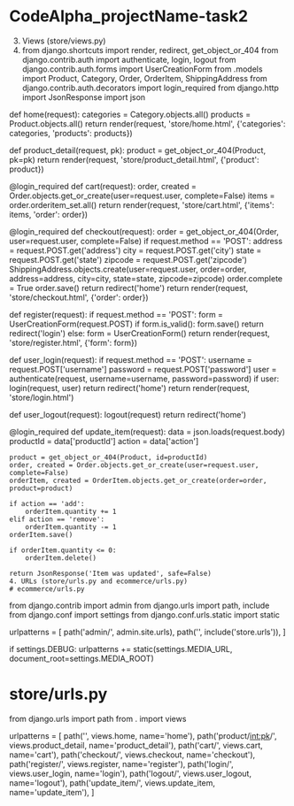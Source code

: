 # CodeAlpha_projectName-task2
3. Views (store/views.py)
4. from django.shortcuts import render, redirect, get_object_or_404
from django.contrib.auth import authenticate, login, logout
from django.contrib.auth.forms import UserCreationForm
from .models import Product, Category, Order, OrderItem, ShippingAddress
from django.contrib.auth.decorators import login_required
from django.http import JsonResponse
import json

def home(request):
    categories = Category.objects.all()
    products = Product.objects.all()
    return render(request, 'store/home.html', {'categories': categories, 'products': products})

def product_detail(request, pk):
    product = get_object_or_404(Product, pk=pk)
    return render(request, 'store/product_detail.html', {'product': product})

@login_required
def cart(request):
    order, created = Order.objects.get_or_create(user=request.user, complete=False)
    items = order.orderitem_set.all()
    return render(request, 'store/cart.html', {'items': items, 'order': order})

@login_required
def checkout(request):
    order = get_object_or_404(Order, user=request.user, complete=False)
    if request.method == 'POST':
        address = request.POST.get('address')
        city = request.POST.get('city')
        state = request.POST.get('state')
        zipcode = request.POST.get('zipcode')
        ShippingAddress.objects.create(user=request.user, order=order, address=address, city=city, state=state, zipcode=zipcode)
        order.complete = True
        order.save()
        return redirect('home')
    return render(request, 'store/checkout.html', {'order': order})

def register(request):
    if request.method == 'POST':
        form = UserCreationForm(request.POST)
        if form.is_valid():
            form.save()
            return redirect('login')
    else:
        form = UserCreationForm()
    return render(request, 'store/register.html', {'form': form})

def user_login(request):
    if request.method == 'POST':
        username = request.POST['username']
        password = request.POST['password']
        user = authenticate(request, username=username, password=password)
        if user:
            login(request, user)
            return redirect('home')
    return render(request, 'store/login.html')

def user_logout(request):
    logout(request)
    return redirect('home')

@login_required
def update_item(request):
    data = json.loads(request.body)
    productId = data['productId']
    action = data['action']

    product = get_object_or_404(Product, id=productId)
    order, created = Order.objects.get_or_create(user=request.user, complete=False)
    orderItem, created = OrderItem.objects.get_or_create(order=order, product=product)

    if action == 'add':
        orderItem.quantity += 1
    elif action == 'remove':
        orderItem.quantity -= 1
    orderItem.save()

    if orderItem.quantity <= 0:
        orderItem.delete()

    return JsonResponse('Item was updated', safe=False)
    4. URLs (store/urls.py and ecommerce/urls.py)
    # ecommerce/urls.py
from django.contrib import admin
from django.urls import path, include
from django.conf import settings
from django.conf.urls.static import static

urlpatterns = [
    path('admin/', admin.site.urls),
    path('', include('store.urls')),
]

if settings.DEBUG:
    urlpatterns += static(settings.MEDIA_URL, document_root=settings.MEDIA_ROOT)

# store/urls.py
from django.urls import path
from . import views

urlpatterns = [
    path('', views.home, name='home'),
    path('product/<int:pk>/', views.product_detail, name='product_detail'),
    path('cart/', views.cart, name='cart'),
    path('checkout/', views.checkout, name='checkout'),
    path('register/', views.register, name='register'),
    path('login/', views.user_login, name='login'),
    path('logout/', views.user_logout, name='logout'),
    path('update_item/', views.update_item, name='update_item'),
]
